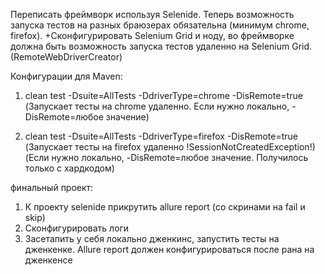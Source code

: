 Переписать фреймворк используя Selenide.
Теперь возможность запуска тестов на разных браюзерах обязательна (минимум chrome, firefox).
+Сконфигурировать Selenium Grid и ноду, во фреймворке должна быть возможность запуска
тестов удаленно на Selenium Grid. (RemoteWebDriverCreator)

Конфигурации для Maven: 
1) clean test -Dsuite=AllTests -DdriverType=chrome -DisRemote=true
(Запускает тесты на chrome удаленно. Если нужно локально, -DisRemote=любое значение)

2) clean test -Dsuite=AllTests -DdriverType=firefox -DisRemote=true
(Запускает тесты на firefox удаленно !SessionNotCreatedException!)
 (Если нужно локально, -DisRemote=любое значение. Получилось только с хардкодом)
 
финальный проект: 
 1) К проекту selenide прикрутить allure report (со скринами на fail и skip) 
 2) Сконфигурировать логи
 3) Засетапить у себя локально дженкинс, запустить тесты на дженкенке. 
 Allure report должен конфигурироваться после рана на дженкенсе

